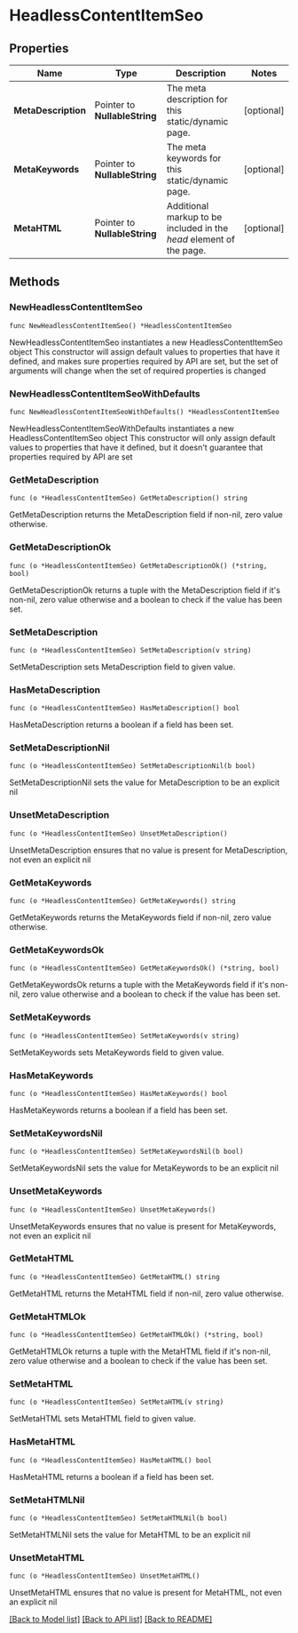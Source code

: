 # HeadlessContentItemSeo

## Properties

Name | Type | Description | Notes
------------ | ------------- | ------------- | -------------
**MetaDescription** | Pointer to **NullableString** | The meta description for this static/dynamic page. | [optional] 
**MetaKeywords** | Pointer to **NullableString** | The meta keywords for this static/dynamic page. | [optional] 
**MetaHTML** | Pointer to **NullableString** | Additional markup to be included in the *head* element of the page. | [optional] 

## Methods

### NewHeadlessContentItemSeo

`func NewHeadlessContentItemSeo() *HeadlessContentItemSeo`

NewHeadlessContentItemSeo instantiates a new HeadlessContentItemSeo object
This constructor will assign default values to properties that have it defined,
and makes sure properties required by API are set, but the set of arguments
will change when the set of required properties is changed

### NewHeadlessContentItemSeoWithDefaults

`func NewHeadlessContentItemSeoWithDefaults() *HeadlessContentItemSeo`

NewHeadlessContentItemSeoWithDefaults instantiates a new HeadlessContentItemSeo object
This constructor will only assign default values to properties that have it defined,
but it doesn't guarantee that properties required by API are set

### GetMetaDescription

`func (o *HeadlessContentItemSeo) GetMetaDescription() string`

GetMetaDescription returns the MetaDescription field if non-nil, zero value otherwise.

### GetMetaDescriptionOk

`func (o *HeadlessContentItemSeo) GetMetaDescriptionOk() (*string, bool)`

GetMetaDescriptionOk returns a tuple with the MetaDescription field if it's non-nil, zero value otherwise
and a boolean to check if the value has been set.

### SetMetaDescription

`func (o *HeadlessContentItemSeo) SetMetaDescription(v string)`

SetMetaDescription sets MetaDescription field to given value.

### HasMetaDescription

`func (o *HeadlessContentItemSeo) HasMetaDescription() bool`

HasMetaDescription returns a boolean if a field has been set.

### SetMetaDescriptionNil

`func (o *HeadlessContentItemSeo) SetMetaDescriptionNil(b bool)`

 SetMetaDescriptionNil sets the value for MetaDescription to be an explicit nil

### UnsetMetaDescription
`func (o *HeadlessContentItemSeo) UnsetMetaDescription()`

UnsetMetaDescription ensures that no value is present for MetaDescription, not even an explicit nil
### GetMetaKeywords

`func (o *HeadlessContentItemSeo) GetMetaKeywords() string`

GetMetaKeywords returns the MetaKeywords field if non-nil, zero value otherwise.

### GetMetaKeywordsOk

`func (o *HeadlessContentItemSeo) GetMetaKeywordsOk() (*string, bool)`

GetMetaKeywordsOk returns a tuple with the MetaKeywords field if it's non-nil, zero value otherwise
and a boolean to check if the value has been set.

### SetMetaKeywords

`func (o *HeadlessContentItemSeo) SetMetaKeywords(v string)`

SetMetaKeywords sets MetaKeywords field to given value.

### HasMetaKeywords

`func (o *HeadlessContentItemSeo) HasMetaKeywords() bool`

HasMetaKeywords returns a boolean if a field has been set.

### SetMetaKeywordsNil

`func (o *HeadlessContentItemSeo) SetMetaKeywordsNil(b bool)`

 SetMetaKeywordsNil sets the value for MetaKeywords to be an explicit nil

### UnsetMetaKeywords
`func (o *HeadlessContentItemSeo) UnsetMetaKeywords()`

UnsetMetaKeywords ensures that no value is present for MetaKeywords, not even an explicit nil
### GetMetaHTML

`func (o *HeadlessContentItemSeo) GetMetaHTML() string`

GetMetaHTML returns the MetaHTML field if non-nil, zero value otherwise.

### GetMetaHTMLOk

`func (o *HeadlessContentItemSeo) GetMetaHTMLOk() (*string, bool)`

GetMetaHTMLOk returns a tuple with the MetaHTML field if it's non-nil, zero value otherwise
and a boolean to check if the value has been set.

### SetMetaHTML

`func (o *HeadlessContentItemSeo) SetMetaHTML(v string)`

SetMetaHTML sets MetaHTML field to given value.

### HasMetaHTML

`func (o *HeadlessContentItemSeo) HasMetaHTML() bool`

HasMetaHTML returns a boolean if a field has been set.

### SetMetaHTMLNil

`func (o *HeadlessContentItemSeo) SetMetaHTMLNil(b bool)`

 SetMetaHTMLNil sets the value for MetaHTML to be an explicit nil

### UnsetMetaHTML
`func (o *HeadlessContentItemSeo) UnsetMetaHTML()`

UnsetMetaHTML ensures that no value is present for MetaHTML, not even an explicit nil

[[Back to Model list]](../README.md#documentation-for-models) [[Back to API list]](../README.md#documentation-for-api-endpoints) [[Back to README]](../README.md)


